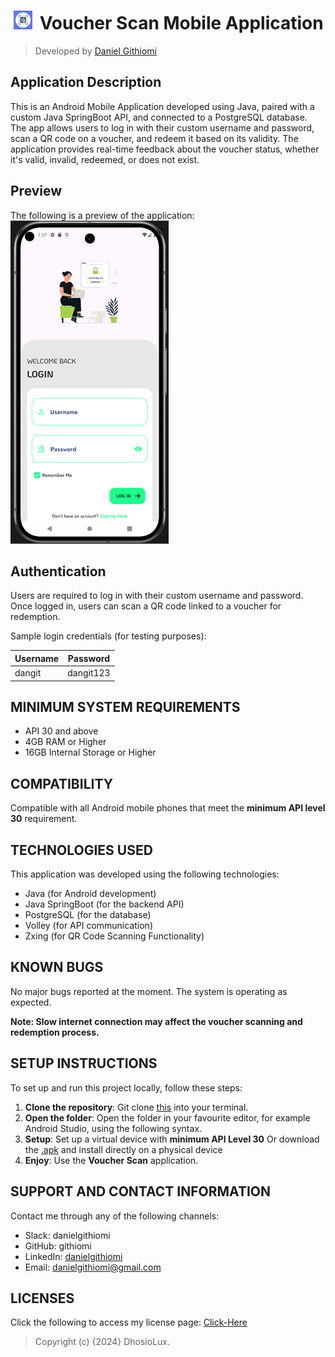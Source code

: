 # [<img src="app/src/main/res/drawable/app_icon.png" height="30" style="margin:0 5px" alt="VoucherApp"/>](https://github.com/githiomi/VoucherScanApp) Voucher Scan Mobile Application

> Developed by <a href="http://github.com/githiomi">Daniel Githiomi</a>

## Application Description

This is an Android Mobile Application developed using Java, paired with a custom Java SpringBoot API, and connected to a PostgreSQL database. The app allows users to log in with their custom username and password, scan a QR code on a voucher, and redeem it based on its validity. The application provides real-time feedback about the voucher status, whether it's valid, invalid, redeemed, or does not exist.

## Preview

The following is a preview of the application:
![design-screenshot](app/src/main/res/drawable/login.png)

## Authentication

Users are required to log in with their custom username and password. Once logged in, users can scan a QR code linked to a voucher for redemption.

Sample login credentials (for testing purposes):

| Username  | Password  |
|-----------|-----------|
| dangit    | dangit123 |

## MINIMUM SYSTEM REQUIREMENTS

* API 30 and above
* 4GB RAM or Higher
* 16GB Internal Storage or Higher

## COMPATIBILITY

Compatible with all Android mobile phones that meet the **minimum API level 30** requirement.

## TECHNOLOGIES USED

This application was developed using the following technologies:

* Java (for Android development)
* Java SpringBoot (for the backend API)
* PostgreSQL (for the database)
* Volley (for API communication)
* Zxing (for QR Code Scanning Functionality)

## KNOWN BUGS

No major bugs reported at the moment. The system is operating as expected.

__Note: Slow internet connection may affect the voucher scanning and redemption process.__

## SETUP INSTRUCTIONS

To set up and run this project locally, follow these steps:

1. **Clone the repository**: 
   Git clone [this](https://www.github.com/githiomi/VoucherScanApp) into your terminal.
2. **Open the folder**:
   Open the folder in your favourite editor, for example Android Studio, using the following syntax. 
3. **Setup**:
   Set up a virtual device with __minimum API Level 30__
   Or download the [.apk](voucherscan.apk) and install directly on a physical device 
4. **Enjoy**:
   Use the __Voucher Scan__ application.

## SUPPORT AND CONTACT INFORMATION

Contact me through any of the following channels:

* Slack: danielgithiomi
* GitHub: githiomi
* LinkedIn: [danielgithiomi](https://linkedin.com/in/daniel-githiomi/)
* Email: <danielgithiomi@gmail.com>

## LICENSES

Click the following to access my license page: [Click-Here](https://githiomi.github.io/Privacy-Policy/)

> Copyright (c) {2024} DhosioLux.
